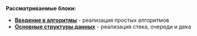 <!DOCTYPE html>
<html>
 <head>
  <meta charset="utf-8">
 </head>
 <body>
  <b>Рассматриваемые блоки:</b><br/>
  <ul>
   <li value="1"><a href="https://github.com/ilkaxd/Yandex-Practicum-Python-Developer/tree/main/4.%20Блок%20алгоритмов/1.%20Введение%20в%20алгоритмы" target="_blank"><b>Введение в алгоритмы</b></a> - реализация простых алгоритмов</li>
   <li value="2"><a href="https://github.com/ilkaxd/Yandex-Practicum-Python-Developer/tree/main/4.%20Блок%20алгоритмов/2.%20Основные%20структуры%20данных" target="_blank"><b>Основные структуры данных</b></a> - реализация стека, очереди и дека</li>
  </ul>
 </body>
</html>
